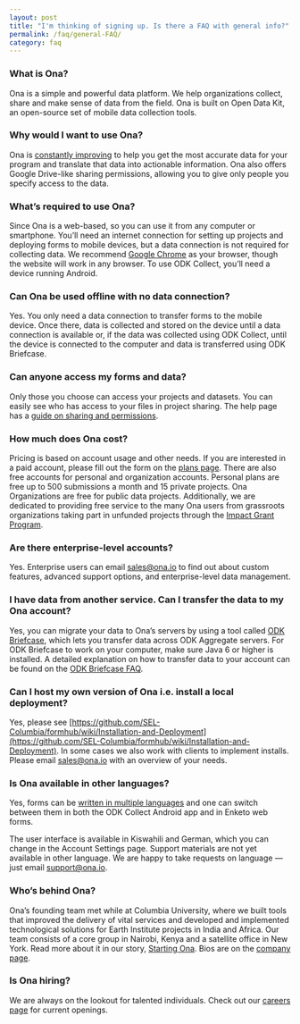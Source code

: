 ```yaml
---
layout: post
title: "I'm thinking of signing up. Is there a FAQ with general info?"
permalink: /faq/general-FAQ/
category: faq
---
```


<a name="whatisona"></a>

### What is Ona?<a name="whatisona"></a>
Ona is a simple and powerful data platform. We help organizations collect, share and make sense of data from the field. Ona is built on Open Data Kit, an open-source set of mobile data collection tools.

<a name="whyona"></a>

### Why would I want to use Ona?
Ona is [constantly improving](https://ona.io/release-notes.html) to help you get the most accurate data for your program and translate that data into actionable information. Ona also offers Google Drive-like sharing permissions, allowing you to give only people you specify access to the data.

<a name="requirements"></a>

### What’s required to use Ona?
Since Ona is a web-based, so you can use it from any computer or smartphone. You’ll need an internet connection for setting up projects and deploying forms to mobile devices, but a data connection is not required for collecting data. We recommend [Google Chrome](https://www.google.com/chrome/browser/desktop/) as your browser, though the website will work in any browser. To use ODK Collect, you’ll need a device running Android.

<a name="offline"></a>

### Can Ona be used offline with no data connection?
Yes. You only need a data connection to transfer forms to the mobile device. Once there, data is collected and stored on the device until a data connection is available or, if the data was collected using ODK Collect, until the device is connected to the computer and data is transferred using ODK Briefcase.

<a name="permissions"></a>

### Can anyone access my forms and data?
Only those you choose can access your projects and datasets. You can easily see who has access to your files in project sharing. The help page has a [guide on sharing and permissions](http://help.ona.io/guides/projects/#sharing-projects).

<a name="cost"></a>

### How much does Ona cost?
Pricing is based on account usage and other needs. If you are interested in a paid account, please fill out the form on the [plans page](http://company.ona.io/plans.html). There are also free accounts for personal and organization accounts. Personal plans are free up to 500 submissions a month and 15 private projects. Ona Organizations are free for public data projects. Additionally, we are dedicated to providing free service to the many Ona users from grassroots organizations taking part in unfunded projects through the [Impact Grant Program](http://company.ona.io/impact-grant.html).

<a name="enterprise"></a>

### Are there enterprise-level accounts?
Yes. Enterprise users can email <sales@ona.io> to find out about custom features, advanced support options, and enterprise-level data management.

<a name="transferdata"></a>

### I have data from another service. Can I transfer the data to my Ona account?
Yes, you can migrate your data to Ona’s servers by using a tool called [ODK Briefcase](http://help.ona.io/faq/odk-briefcase/), which lets you transfer data across ODK Aggregate servers. For ODK Briefcase to work on your computer, make sure Java 6 or higher is installed. A detailed explanation on how to transfer data to your account can be found on the [ODK Briefcase FAQ](http://help.ona.io/faq/odk-briefcase/).

<a name="localdeploy"></a>

### Can I host my own version of Ona i.e. install a local deployment?
Yes, please see [https://github.com/SEL-Columbia/formhub/wiki/Installation-and-Deployment](https://github.com/SEL-Columbia/formhub/wiki/Installation-and-Deployment). In some cases we also work with clients to implement installs. Please email <sales@ona.io> with an overview of your needs.

<a name="language"></a>

### Is Ona available in other languages?
Yes, forms can be [written in multiple languages](https://help.ona.io/faq/adding-multiple-languages) and one can switch between them in both the ODK Collect Android app and in Enketo web forms.

The user interface is available in Kiswahili and German, which you can change in the Account Settings page. Support materials are not yet available in other language. We are happy to take requests on language — just email <support@ona.io>.

<a name="team"></a>

### Who’s behind Ona?
Ona’s founding team met while at Columbia University, where we built tools that improved the delivery of vital services and developed and implemented technological solutions for Earth Institute projects in India and Africa. Our team consists of a core group in Nairobi, Kenya and a satellite office in New York. Read more about it in our story, [Starting Ona](http://blog.ona.io/general/2014/05/21/starting-ona.html). Bios are on the [company page](http://company.ona.io/about-us.html).

<a name="hiring"></a>

### Is Ona hiring?
We are always on the lookout for talented individuals. Check out our [careers page](http://company.ona.io/jobs.html) for current openings.
